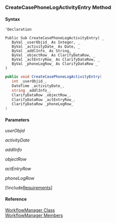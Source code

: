﻿### CreateCasePhoneLogActivityEntry Method

#### Syntax

```vbnet
'Declaration

Public Sub CreateCasePhoneLogActivityEntry( _
   ByVal _userObjid_ As Integer, _
   ByVal _activityDate_ As Date, _
   ByVal _addlInfo_ As String, _
   ByVal _objectRow_ As ClarifyDataRow, _
   ByVal _actEntryRow_ As ClarifyDataRow, _
   ByVal _phoneLogRow_ As ClarifyDataRow _
) 
```

```csharp
public void CreateCasePhoneLogActivityEntry( 
   int _userObjid_,
   DateTime _activityDate_,
   string _addlInfo_,
   ClarifyDataRow _objectRow_,
   ClarifyDataRow _actEntryRow_,
   ClarifyDataRow _phoneLogRow_
)
```

#### Parameters

_userObjid_

_activityDate_

_addlInfo_

_objectRow_

_actEntryRow_

_phoneLogRow_

[!include[Requirements](../partials/requirements.md)]

#### Reference

[WorkflowManager Class](fcSDK~FChoice.Foundation.Clarify.Workflow.WorkflowManager.md)  
[WorkflowManager Members](fcSDK~FChoice.Foundation.Clarify.Workflow.WorkflowManager_members.md)
